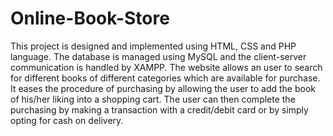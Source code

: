 # Online-Book-Store
This project is designed and implemented using HTML, CSS and PHP language. The database is managed using MySQL and the client-server communication is handled by XAMPP. The website allows an user to search for different books of different categories which are available for purchase. It eases the procedure of purchasing by allowing the user to add the book of his/her liking into a shopping cart. The user can then complete the purchasing by making a transaction with a credit/debit card or by simply opting for cash on delivery.
